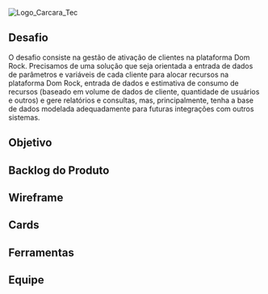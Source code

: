 ![Logo_Carcara_Tec](https://user-images.githubusercontent.com/20825226/162587685-7dbb9b0d-4c33-46f3-baf4-b253587eb709.jpg)


## Desafio 

O desafio consiste na gestão de ativação de clientes na plataforma Dom Rock. Precisamos de uma
solução que seja orientada a entrada de dados de parâmetros e variáveis de cada cliente para alocar
recursos na plataforma Dom Rock, entrada de dados e estimativa de consumo de recursos (baseado
em volume de dados de cliente, quantidade de usuários e outros) e gere relatórios e consultas, mas,
principalmente, tenha a base de dados modelada adequadamente para futuras integrações com
outros sistemas.

## Objetivo

## Backlog do Produto

## Wireframe

## Cards

## Ferramentas

## Equipe





